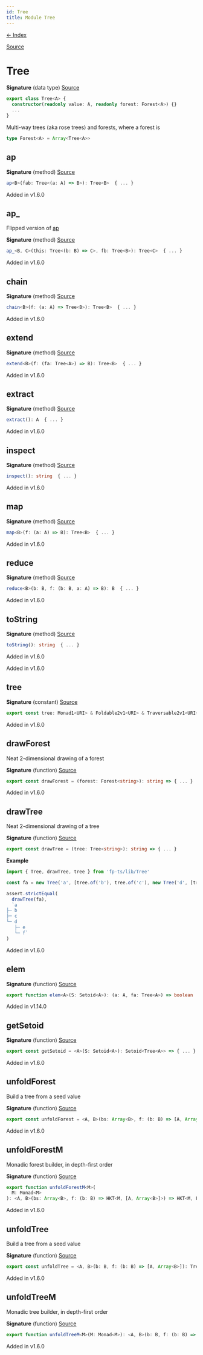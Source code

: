 ```yaml
---
id: Tree
title: Module Tree
---
```


[← Index](.)

[Source](https://github.com/gcanti/fp-ts/blob/master/src/Tree.ts)

# Tree

**Signature** (data type) [Source](https://github.com/gcanti/fp-ts/blob/master/src/Tree.ts#L35-L76)

```ts
export class Tree<A> {
  constructor(readonly value: A, readonly forest: Forest<A>) {}
  ...
}
```

Multi-way trees (aka rose trees) and forests, where a forest is

```ts
type Forest<A> = Array<Tree<A>>
```

## ap

**Signature** (method) [Source](https://github.com/gcanti/fp-ts/blob/master/src/Tree.ts#L42-L44)

```ts
ap<B>(fab: Tree<(a: A) => B>): Tree<B>  { ... }
```

Added in v1.6.0

## ap\_

Flipped version of [ap](#ap)

**Signature** (method) [Source](https://github.com/gcanti/fp-ts/blob/master/src/Tree.ts#L49-L51)

```ts
ap_<B, C>(this: Tree<(b: B) => C>, fb: Tree<B>): Tree<C>  { ... }
```

Added in v1.6.0

## chain

**Signature** (method) [Source](https://github.com/gcanti/fp-ts/blob/master/src/Tree.ts#L52-L55)

```ts
chain<B>(f: (a: A) => Tree<B>): Tree<B>  { ... }
```

Added in v1.6.0

## extend

**Signature** (method) [Source](https://github.com/gcanti/fp-ts/blob/master/src/Tree.ts#L59-L61)

```ts
extend<B>(f: (fa: Tree<A>) => B): Tree<B>  { ... }
```

Added in v1.6.0

## extract

**Signature** (method) [Source](https://github.com/gcanti/fp-ts/blob/master/src/Tree.ts#L56-L58)

```ts
extract(): A  { ... }
```

Added in v1.6.0

## inspect

**Signature** (method) [Source](https://github.com/gcanti/fp-ts/blob/master/src/Tree.ts#L70-L72)

```ts
inspect(): string  { ... }
```

Added in v1.6.0

## map

**Signature** (method) [Source](https://github.com/gcanti/fp-ts/blob/master/src/Tree.ts#L39-L41)

```ts
map<B>(f: (a: A) => B): Tree<B>  { ... }
```

Added in v1.6.0

## reduce

**Signature** (method) [Source](https://github.com/gcanti/fp-ts/blob/master/src/Tree.ts#L62-L69)

```ts
reduce<B>(b: B, f: (b: B, a: A) => B): B  { ... }
```

Added in v1.6.0

## toString

**Signature** (method) [Source](https://github.com/gcanti/fp-ts/blob/master/src/Tree.ts#L73-L75)

```ts
toString(): string  { ... }
```

Added in v1.6.0

Added in v1.6.0

## tree

**Signature** (constant) [Source](https://github.com/gcanti/fp-ts/blob/master/src/Tree.ts#L147-L160)

```ts
export const tree: Monad1<URI> & Foldable2v1<URI> & Traversable2v1<URI> & Comonad1<URI> = ...
```

Added in v1.6.0

## drawForest

Neat 2-dimensional drawing of a forest

**Signature** (function) [Source](https://github.com/gcanti/fp-ts/blob/master/src/Tree.ts#L180-L182)

```ts
export const drawForest = (forest: Forest<string>): string => { ... }
```

Added in v1.6.0

## drawTree

Neat 2-dimensional drawing of a tree

**Signature** (function) [Source](https://github.com/gcanti/fp-ts/blob/master/src/Tree.ts#L206-L208)

```ts
export const drawTree = (tree: Tree<string>): string => { ... }
```

**Example**

```ts
import { Tree, drawTree, tree } from 'fp-ts/lib/Tree'

const fa = new Tree('a', [tree.of('b'), tree.of('c'), new Tree('d', [tree.of('e'), tree.of('f')])])

assert.strictEqual(
  drawTree(fa),
  `a
├─ b
├─ c
└─ d
   ├─ e
   └─ f`
)
```

Added in v1.6.0

## elem

**Signature** (function) [Source](https://github.com/gcanti/fp-ts/blob/master/src/Tree.ts#L295-L303)

```ts
export function elem<A>(S: Setoid<A>): (a: A, fa: Tree<A>) => boolean  { ... }
```

Added in v1.14.0

## getSetoid

**Signature** (function) [Source](https://github.com/gcanti/fp-ts/blob/master/src/Tree.ts#L137-L142)

```ts
export const getSetoid = <A>(S: Setoid<A>): Setoid<Tree<A>> => { ... }
```

Added in v1.6.0

## unfoldForest

Build a tree from a seed value

**Signature** (function) [Source](https://github.com/gcanti/fp-ts/blob/master/src/Tree.ts#L225-L227)

```ts
export const unfoldForest = <A, B>(bs: Array<B>, f: (b: B) => [A, Array<B>]): Forest<A> => { ... }
```

Added in v1.6.0

## unfoldForestM

Monadic forest builder, in depth-first order

**Signature** (function) [Source](https://github.com/gcanti/fp-ts/blob/master/src/Tree.ts#L278-L290)

```ts
export function unfoldForestM<M>(
  M: Monad<M>
): <A, B>(bs: Array<B>, f: (b: B) => HKT<M, [A, Array<B>]>) => HKT<M, Forest<A>>  { ... }
```

Added in v1.6.0

## unfoldTree

Build a tree from a seed value

**Signature** (function) [Source](https://github.com/gcanti/fp-ts/blob/master/src/Tree.ts#L215-L218)

```ts
export const unfoldTree = <A, B>(b: B, f: (b: B) => [A, Array<B>]): Tree<A> => { ... }
```

Added in v1.6.0

## unfoldTreeM

Monadic tree builder, in depth-first order

**Signature** (function) [Source](https://github.com/gcanti/fp-ts/blob/master/src/Tree.ts#L250-L253)

```ts
export function unfoldTreeM<M>(M: Monad<M>): <A, B>(b: B, f: (b: B) => HKT<M, [A, Array<B>]>) => HKT<M, Tree<A>>  { ... }
```

Added in v1.6.0

